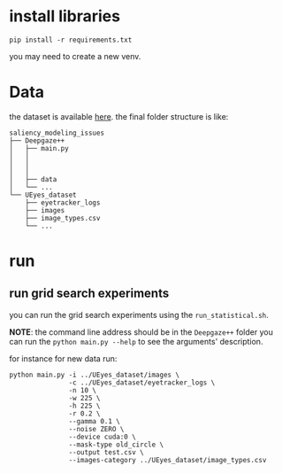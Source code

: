 # install libraries

```
pip install -r requirements.txt
```

you may need to create a new venv.

# Data
the dataset is available [here](https://zenodo.org/record/8010312).
the final folder structure is like:
```
saliency_modeling_issues
├── Deepgaze++
│   ├── main.py
│   │   
│   │   
│   │   
│   ├── data
│   └── ...
└── UEyes_dataset
    ├── eyetracker_logs
    ├── images
    ├── image_types.csv
    └── ...
```
# run

## run grid search experiments
you can run the grid search experiments using the `run_statistical.sh`. 

**NOTE**: the command line address should be in the `Deepgaze++` folder
you can run the `python main.py --help` to see the arguments' description.

for instance for new data run:

```
python main.py -i ../UEyes_dataset/images \
               -c ../UEyes_dataset/eyetracker_logs \
               -n 10 \
               -w 225 \
               -h 225 \
               -r 0.2 \
               --gamma 0.1 \
               --noise ZERO \
               --device cuda:0 \
               --mask-type old_circle \
               --output test.csv \
               --images-category ../UEyes_dataset/image_types.csv
```
